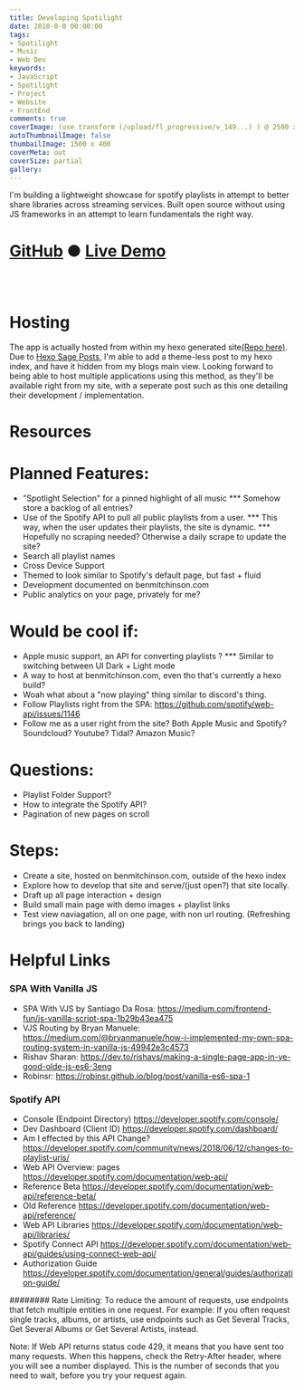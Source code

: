 ```yaml
---
title: Developing Spotilight
date: 2010-0-0 00:00:00
tags:
- Spotilight
- Music
- Web Dev
keywords: 
- JavaScript
- Spotilight
- Project
- Website
- FrontEnd
comments: true
coverImage: (use transform (/upload/fl_progressive/v_149...) ) @ 2500 x 1512
autoThumbnailImage: false
thumbailImage: 1500 x 400
coverMeta: out
coverSize: partial
gallery:
---
```


I'm building a lightweight showcase for spotify playlists in attempt to
better share libraries across streaming services. Built open source without 
using JS frameworks in an attempt to learn fundamentals the right way.

# [GitHub](https://github.com/bmitchinson/Spotilight) ● [Live Demo](/Spotilight)

</br></br>
<!-- More -->

# Hosting
The app is actually hosted from within my hexo generated site[(Repo here)](). 
Due to [Hexo Sage Posts](https://github.com/printempw/hexo-sage-posts), I'm able to
add a theme-less post to my hexo index, and have it hidden from my blogs main
view. Looking forward to being able to host multiple applications using this
method, as they'll be available right from my site, with a seperate post such as
this one detailing their development / implementation.

# Resources 

<!-- NOTES TO DELETE FROM POST -->

# Planned Features:
* "Spotlight Selection" for a pinned highlight of all music
*** Somehow store a backlog of all entries?
* Use of the Spotify API to pull all public playlists from a user.
*** This way, when the user updates their playlists, the site is dynamic.
*** Hopefully no scraping needed? Otherwise a daily scrape to update the site?
* Search all playlist names
* Cross Device Support
* Themed to look similar to Spotify's default page, but fast + fluid
* Development documented on benmitchinson.com
* Public analytics on your page, privately for me?

# Would be cool if:
* Apple music support, an API for converting playlists ?
*** Similar to switching between UI Dark + Light mode
* A way to host at benmitchinson.com, even tho that's currently a hexo build?
* Woah what about a "now playing" thing similar to discord's thing.
* Follow Playlists right from the SPA:
https://github.com/spotify/web-api/issues/1146
* Follow me as a user right from the site? Both Apple Music and Spotify? Soundcloud? Youtube? Tidal? Amazon Music?

# Questions:
* Playlist Folder Support?
* How to integrate the Spotify API? 
* Pagination of new pages on scroll 

# Steps:
* Create a site, hosted on benmitchinson.com, outside of the hexo index
* Explore how to develop that site and serve/(just open?) that site locally.
* Draft up all page interaction + design
* Build small main page with demo images + playlist links
* Test view naviagation, all on one page, with non url routing. (Refreshing brings you back to landing)

# Helpful Links

### SPA With Vanilla JS
* SPA With VJS by Santiago Da Rosa: https://medium.com/frontend-fun/js-vanilla-script-spa-1b29b43ea475
* VJS Routing by Bryan Manuele: https://medium.com/@bryanmanuele/how-i-implemented-my-own-spa-routing-system-in-vanilla-js-49942e3c4573
* Rishav Sharan: https://dev.to/rishavs/making-a-single-page-app-in-ye-good-olde-js-es6-3eng
* Robinsr: https://robinsr.github.io/blog/post/vanilla-es6-spa-1

### Spotify API
* Console (Endpoint Directory)
https://developer.spotify.com/console/
* Dev Dashboard (Client ID)
https://developer.spotify.com/dashboard/
* Am I effected by this API Change?
https://developer.spotify.com/community/news/2018/06/12/changes-to-playlist-uris/
* Web API Overview: pages 
https://developer.spotify.com/documentation/web-api/
* Reference Beta
https://developer.spotify.com/documentation/web-api/reference-beta/
* Old Reference
https://developer.spotify.com/documentation/web-api/reference/
* Web API Libraries
https://developer.spotify.com/documentation/web-api/libraries/
* Spotify Connect API https://developer.spotify.com/documentation/web-api/guides/using-connect-web-api/
* Authorization Guide
https://developer.spotify.com/documentation/general/guides/authorization-guide/

######## Rate Limiting:
To reduce the amount of requests, use endpoints that fetch multiple entities in one request. For example: If you often request single tracks, albums, or artists, use endpoints such as Get Several Tracks, Get Several Albums or Get Several Artists, instead.

Note: If Web API returns status code 429, it means that you have sent too many requests. When this happens, check the Retry-After header, where you will see a number displayed. This is the number of seconds that you need to wait, before you try your request again.